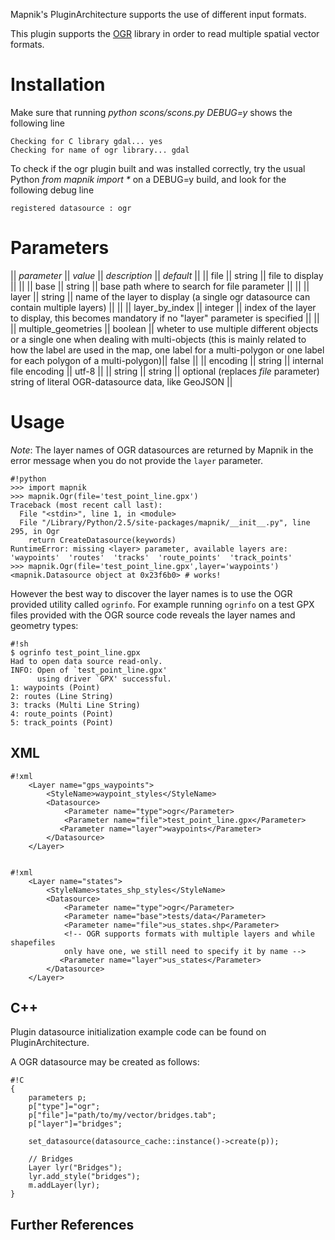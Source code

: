 <!-- Name: OGR -->
<!-- Version: 10 -->
<!-- Last-Modified: 2011/08/03 13:16:21 -->
<!-- Author: tmcw -->


Mapnik's PluginArchitecture supports the use of different input formats.

This plugin supports the [OGR](http://www.gdal.org/ogr/index.html) library in order to read multiple spatial vector formats.


# Installation

Make sure that running _python scons/scons.py DEBUG=y_ shows the following line

    Checking for C library gdal... yes
    Checking for name of ogr library... gdal

To check if the ogr plugin built and was installed correctly, try the usual Python _from mapnik import *_ on a DEBUG=y build, and look for the following debug line

    registered datasource : ogr


# Parameters

|| *parameter*       || *value*  || *description* || *default* ||
|| file                  || string       || file to display || ||
|| base                  || string       || base path where to search for file parameter || ||
|| layer                 || string       || name of the layer to display (a single ogr datasource can contain multiple layers) || ||
|| layer_by_index        || integer      || index of the layer to display, this becomes mandatory if no "layer" parameter is specified || ||
|| multiple_geometries   || boolean      || wheter to use multiple different objects or a single one when dealing with multi-objects (this is mainly related to how the label are used in the map, one label for a multi-polygon or one label for each polygon of a multi-polygon)|| false ||
|| encoding              || string       || internal file encoding || utf-8 ||
|| string              || string || optional (replaces *file* parameter) string of literal OGR-datasource data, like GeoJSON ||


# Usage

*Note*: The layer names of OGR datasources are returned by Mapnik in the error message when you do not provide the `layer` parameter.

    #!python
    >>> import mapnik
    >>> mapnik.Ogr(file='test_point_line.gpx')
    Traceback (most recent call last):
      File "<stdin>", line 1, in <module>
      File "/Library/Python/2.5/site-packages/mapnik/__init__.py", line 295, in Ogr
        return CreateDatasource(keywords)
    RuntimeError: missing <layer> parameter, available layers are:  'waypoints'  'routes'  'tracks'  'route_points'  'track_points'
    >>> mapnik.Ogr(file='test_point_line.gpx',layer='waypoints')
    <mapnik.Datasource object at 0x23f6b0> # works!

However the best way to discover the layer names is to use the OGR provided utility called `ogrinfo`. For example running `ogrinfo` on a test GPX files provided with the OGR source code reveals the layer names and geometry types:


    #!sh
    $ ogrinfo test_point_line.gpx
    Had to open data source read-only.
    INFO: Open of `test_point_line.gpx'
          using driver `GPX' successful.
    1: waypoints (Point)
    2: routes (Line String)
    3: tracks (Multi Line String)
    4: route_points (Point)
    5: track_points (Point)


## XML


    #!xml
        <Layer name="gps_waypoints">
            <StyleName>waypoint_styles</StyleName>
            <Datasource>
                <Parameter name="type">ogr</Parameter>
                <Parameter name="file">test_point_line.gpx</Parameter>
               <Parameter name="layer">waypoints</Parameter>
            </Datasource>
        </Layer>


    #!xml
        <Layer name="states">
            <StyleName>states_shp_styles</StyleName>
            <Datasource>
                <Parameter name="type">ogr</Parameter>
                <Parameter name="base">tests/data</Parameter>
                <Parameter name="file">us_states.shp</Parameter>
                <!-- OGR supports formats with multiple layers and while shapefiles
                only have one, we still need to specify it by name -->
               <Parameter name="layer">us_states</Parameter>
            </Datasource>
        </Layer>

## C++

Plugin datasource initialization example code can be found on PluginArchitecture.

A OGR datasource may be created as follows:


    #!C
    {
        parameters p;
        p["type"]="ogr";
        p["file"]="path/to/my/vector/bridges.tab";
        p["layer"]="bridges";
    
        set_datasource(datasource_cache::instance()->create(p));
    
        // Bridges
        Layer lyr("Bridges");
        lyr.add_style("bridges");
        m.addLayer(lyr);
    }


## Further References
